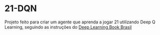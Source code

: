 # 21-DQN
Projeto feito para criar um agente que aprenda a jogar 21 utilizando Deep Q Learning, seguindo as instruções do [Deep Learning Book Brasil](http://deeplearningbook.com.br/)
